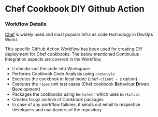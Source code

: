 # Chef Cookbook DIY Github Action
### Workflow Details
[Chef](https://www.chef.io/) is widely used and most popular Infra as code technology in DevOps World.

This specific GitHub Action Workflow has been used for creating DIY deployment for Chef cookbooks. 
The below mentioned Continuous Integration aspects are covered in the Workflow,
- It checks-out the code into Workspace
- Performs Cookbook Code Analysis using `cookstyle`
- Executes the cookbook in local mode (`chef-client - z` option)
- Executes the `rspec` unit test cases  (Chef cookbook **B**ehaviour **D**riven **D**evelopment)
- Packages the cookbooks using `Berkshelf` which uses `berksfile` 
- Creates tar.gz archive of Cookbook packages
- In case of any workflow failures, it sends out email to respective developers and maintainers of the repository
